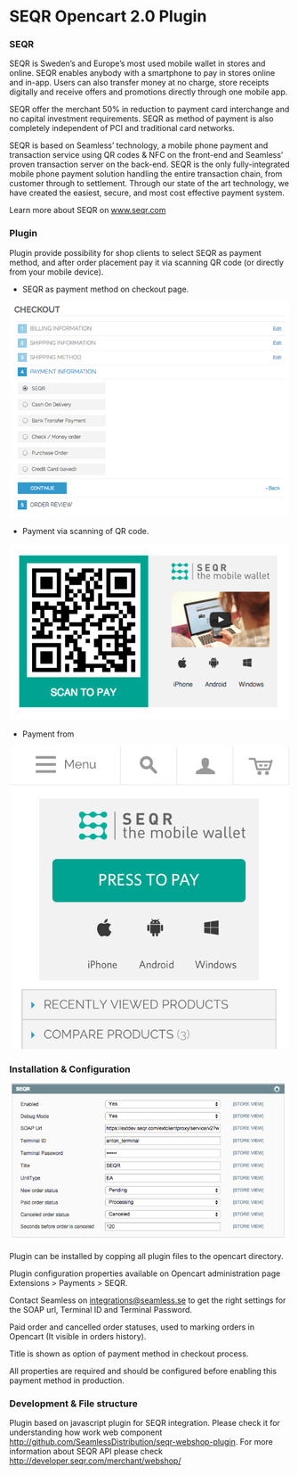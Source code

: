 SEQR Opencart 2.0 Plugin
===================

### SEQR ###
SEQR is Sweden’s and Europe’s most used mobile wallet in stores and online. SEQR enables anybody with a smartphone to pay in stores online and in-app. Users can also transfer money at no charge, store receipts digitally and receive offers and promotions directly through one mobile app.

SEQR offer the merchant 50% in reduction to payment card interchange and no capital investment requirements. SEQR as method of payment is also completely independent of PCI and traditional card networks.

SEQR is based on Seamless’ technology, a mobile phone payment and transaction service using QR codes & NFC on the front-end and Seamless’ proven transaction server on the back-end. SEQR is the only fully-integrated mobile phone payment solution handling the entire transaction chain, from customer through to settlement. Through our state of the art technology, we have created the easiest, secure, and most cost effective payment system.

Learn more about SEQR on www.seqr.com

### Plugin ###
Plugin provide possibility for shop clients to select SEQR as payment method, and after order placement pay it via scanning QR code (or directly from your mobile device).  

* SEQR as payment method on checkout page. 
 
![alt tag](https://raw.githubusercontent.com/SeamlessDistribution/seqr-magento-plugin/master/doc/Magento-Checkout.png)

* Payment via scanning of QR code.

![alt tag](https://raw.githubusercontent.com/SeamlessDistribution/seqr-magento-plugin/master/doc/Magento-Payment-QR.png)

* Payment from 

![alt tag](https://raw.githubusercontent.com/SeamlessDistribution/seqr-magento-plugin/master/doc/Magento-Payment-Mobile.png)
 
### Installation & Configuration ###
![alt tag](https://raw.githubusercontent.com/SeamlessDistribution/seqr-magento-plugin/master/doc/Magento-SEQR-Settings.png)

Plugin can be installed by copping all plugin files to the opencart directory.

Plugin configuration properties available on Opencart administration page Extensions > Payments > SEQR.

Contact Seamless on integrations@seamless.se to get the right settings for the SOAP url, Terminal ID and Terminal Password. 

Paid order and cancelled order statuses, used to marking orders in Opencart (It visible in orders history).

Title is shown as option of payment method in checkout process. 

All properties are required and should be configured before enabling this payment method in production.

### Development & File structure ###

Plugin based on javascript plugin for SEQR integration. Please check it for understanding how work web component http://github.com/SeamlessDistribution/seqr-webshop-plugin. For more information about SEQR API please check http://developer.seqr.com/merchant/webshop/